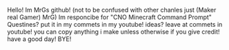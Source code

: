 Hello! Im MrGs github! (not to be confused with other chanles just (Maker real Gamer) MrG)
Im responcibe for "CNO Minecraft Command Prompt"
Questines? put it in my commets in my youtube!
ideas? leave at commets in youtube!
you can copy anything i make unless otherwise if you give credit!
have a good day! BYE!
